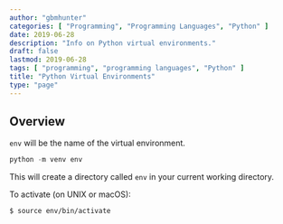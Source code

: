 ```yaml
---
author: "gbmhunter"
categories: [ "Programming", "Programming Languages", "Python" ]
date: 2019-06-28
description: "Info on Python virtual environments."
draft: false
lastmod: 2019-06-28
tags: [ "programming", "programming languages", "Python" ]
title: "Python Virtual Environments"
type: "page"
---
```


## Overview

`env` will be the name of the virtual environment.

```python
python -m venv env
```

This will create a directory called `env` in your current working directory.

To activate (on UNIX or macOS):

```bash
$ source env/bin/activate
```
